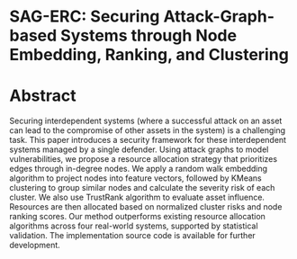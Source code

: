 # SAG-ERC: Securing Attack-Graph-based Systems through Node Embedding, Ranking, and Clustering

# Abstract
Securing interdependent systems (where a successful attack on an asset can lead to the compromise of other assets in the system) is a challenging task.
This paper introduces a security framework for these interdependent systems managed by a single defender. Using attack graphs to model vulnerabilities, we propose a resource allocation strategy that prioritizes edges through in-degree nodes. We apply a random walk embedding algorithm to project nodes into feature vectors, followed by KMeans clustering to group similar nodes and calculate the severity risk of each cluster. We also use TrustRank algorithm to evaluate asset influence. Resources are then allocated based on normalized cluster risks and node ranking scores. Our method outperforms existing resource allocation algorithms across four real-world systems, supported by statistical validation. The implementation source code is available for further development.
